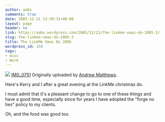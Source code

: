 ```yaml
---
author: aabs
comments: true
date: 2005-12-21 13:39:31+00:00
layout: page
header: no
link: https://aabs.wordpress.com/2005/12/21/the-linkme-xmas-do-2005-2/
slug: the-linkme-xmas-do-2005-2
title: The LinkMe Xmas Do 2005
wordpress_id: 154
tags:
- misc
- Work
---
```


[![](http://static.flickr.com/39/75772766_b2016ab3d9_m.jpg)](http://www.flickr.com/photos/aabs/75772766/)
[IMG_0751](http://www.flickr.com/photos/aabs/75772766/)
Originally uploaded by [Andrew Matthews](http://www.flickr.com/people/aabs/).

Here's Kerry and I after a great evening at the LinkMe christmas do.

I must admit that it's a pleasant change to go to one of these things and have a good time, especially since for years I have adopted the "forge no ties" policy to my clients.

Oh, and the food was good too.
